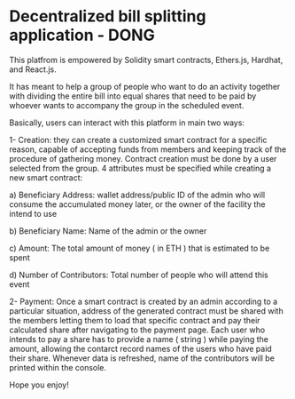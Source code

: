 # Decentralized bill splitting application - DONG

This platfrom is empowered by Solidity smart contracts, Ethers.js, Hardhat, and React.js.

It has meant to help a group of people who want to do an activity together with dividing the entire bill into equal shares that need to be paid by whoever wants to accompany the group in the scheduled event. 

Basically, users can interact with this platform in main two ways:

1- Creation: they can create a customized smart contract for a specific reason, capable of accepting funds from members and keeping track of the procedure of gathering money. Contract creation must be done by a user selected from the group. 4 attributes must be specified while creating a new smart contract:

  a) Beneficiary Address: wallet address/public ID of the admin who will consume the accumulated money later, or the owner of the facility the intend to use
  
  b) Beneficiary Name: Name of the admin or the owner
  
  c) Amount: The total amount of money ( in ETH ) that is estimated to be spent 
  
  d) Number of Contributors: Total number of people who will attend this event
  
  
  
2- Payment: Once a smart contract is created by an admin according to a particular situation, address of the generated contract must be shared with the members letting them to load that specific contract and pay their calculated share after navigating to the payment page. Each user who intends to pay a share has to provide a name ( string ) while paying the amount, allowing the contarct record names of the users who have paid their share. Whenever data is refreshed, name of the contributors will be printed within the console.


Hope you enjoy!
